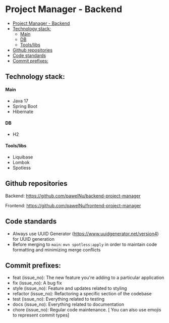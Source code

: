 # Project Manager - Backend

<!-- TOC -->
* [Project Manager - Backend](#project-manager---backend)
* [Technology stack:](#technology-stack)
	* [Main](#main)
	* [DB](#db)
	* [Tools/libs](#toolslibs)
* [Github repositories](#github-repositories)
* [Code standards](#code-standards)
* [Commit prefixes:](#commit-prefixes)
<!-- TOC -->

## Technology stack:

#### Main
- Java 17
- Spring Boot
- Hibernate

#### DB
- H2

#### Tools/libs
- Liquibase
- Lombok
- Spotless

## Github repositories

Backend: https://github.com/pawelNu/backend-project-manager

Frontend: https://github.com/pawelNu/frontend-project-manager

## Code standards

- Always use UUID Generator (https://www.uuidgenerator.net/version4) for UUID generation
- Before merging to `main`: `mvn spotless:apply` in order to maintain code formatting and minimizing merge conflicts

## Commit prefixes:

- feat (issue_no): The new feature you're adding to a particular application
- fix (issue_no): A bug fix
- style (issue_no): Feature and updates related to styling
- refactor (issue_no): Refactoring a specific section of the codebase
- test (issue_no): Everything related to testing
- docs (issue_no): Everything related to documentation
- chore (issue_no): Regular code maintenance. [ You can also use emojis to represent commit types]
